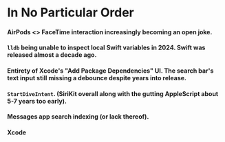 # In No Particular Order 

#### AirPods <> FaceTime interaction increasingly becoming an open joke.

#### `lldb` being unable to inspect local Swift variables in 2024. Swift was released almost a decade ago.

#### Entirety of Xcode's "Add Package Dependencies" UI. The search bar's text input still missing a debounce despite years into release.

#### `StartDiveIntent`. (SiriKit overall along with the gutting AppleScript about 5-7 years too early). 

#### Messages app search indexing (or lack thereof).

#### Xcode
